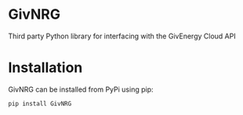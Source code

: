 # GivNRG
Third party Python library for interfacing with the GivEnergy Cloud API

# Installation
GivNRG can be installed from PyPi using pip:
```
pip install GivNRG
```

